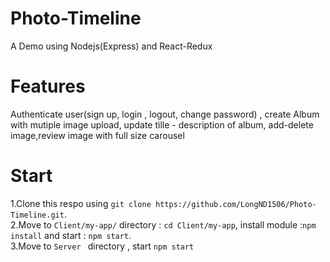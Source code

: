 # Photo-Timeline
A Demo using Nodejs(Express) and React-Redux <br/>
# Features
Authenticate user(sign up, login , logout, change password) , create Album with mutiple image upload, update tille - description of album, add-delete image,review image with full size carousel <br/>
# Start<br/>
1.Clone this respo using `git clone https://github.com/LongND1506/Photo-Timeline.git`.<br/>
2.Move to `Client/my-app/` directory : `cd Client/my-app`, install module :`npm install` and start : `npm start`.<br/>
3.Move to `Server ` directory , start `npm start`
